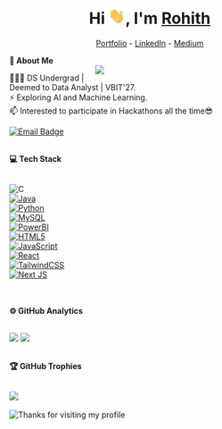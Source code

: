 
<h1 align="center"> Hi <img  src="https://raw.githubusercontent.com/ABSphreak/ABSphreak/master/gifs/Hi.gif" width="30px">, I'm <a href="https://www.linkedin.com/in/anshi-sachan/">Rohith</a> </h1>

<!--- Adding Header Elements -->
<p align="center">
  <a href="https://anshi-sachan.vercel.app">Portfolio</a> -
  <a href="https://www.linkedin.com/in/rohith-dachepally/">LinkedIn</a> -
  <a href="https://medium.com/@anshijio123/about">Medium</a>
</p>

<summary><b>💫 About Me</b></summary>

 <img src="https://raw.githubusercontent.com/sanjay-kv/sanjay-kv/main/Assets/illustration.png" min-width="300px" max-width="300px" width="350px" align="right">
 
👨🏻‍💻 DS Undergrad | Deemed to  Data Analyst | VBIT'27.<br>
⚡ Exploring AI and Machine Learning.<br>
📫 Interested to participate in Hackathons all the time😎<br>

  [![Email Badge](https://img.shields.io/badge/-arohithdachepally@gmail.com-c14438?style=flat-square&logo=Gmail&logoColor=white)](mailto:anshi.sachan5@gmail.com)
<br/> <br/>

<!--- Profile views::::
<p align="left"> <img src="https://komarev.com/ghpvc/?username=anshi05&label=Profile%20views&color=0e75b6&style=flat" alt="anshi05" /> </p>
--->

<summary><b>💻 Tech Stack</b></summary><br>

![![C](https://img.shields.io/badge/c-%2300599C.svg?style=for-the-badge&logo=c&logoColor=white)](https://img.shields.io/badge/c-%2300599C.svg?style=for-the-badge&logo=c&logoColor=white)  
[![Java](https://img.shields.io/badge/java-%23ED8B00.svg?style=for-the-badge&logo=java&logoColor=white)](https://img.shields.io/badge/java-%23ED8B00.svg?style=for-the-badge&logo=java&logoColor=white)  
[![Python](https://img.shields.io/badge/python-3670A0?style=for-the-badge&logo=python&logoColor=ffdd54)](https://img.shields.io/badge/python-3670A0?style=for-the-badge&logo=python&logoColor=ffdd54)  
[![MySQL](https://img.shields.io/badge/mysql-%2300f.svg?style=for-the-badge&logo=mysql&logoColor=white)](https://img.shields.io/badge/mysql-%2300f.svg?style=for-the-badge&logo=mysql&logoColor=white)  
[![PowerBI](https://img.shields.io/badge/power%20bi-%23F2C811.svg?style=for-the-badge&logo=powerbi&logoColor=white)](https://img.shields.io/badge/power%20bi-%23F2C811.svg?style=for-the-badge&logo=powerbi&logoColor=white)  
[![HTML5](https://img.shields.io/badge/html5-%23E34F26.svg?style=for-the-badge&logo=html5&logoColor=white)](https://img.shields.io/badge/html5-%23E34F26.svg?style=for-the-badge&logo=html5&logoColor=white)  
[![JavaScript](https://img.shields.io/badge/javascript-%23323330.svg?style=for-the-badge&logo=javascript&logoColor=%23F7DF1E)](https://img.shields.io/badge/javascript-%23323330.svg?style=for-the-badge&logo=javascript&logoColor=%23F7DF1E)  
[![React](https://img.shields.io/badge/react-%2320232a.svg?style=for-the-badge&logo=react&logoColor=%2361DAFB)](https://img.shields.io/badge/react-%2320232a.svg?style=for-the-badge&logo=react&logoColor=%2361DAFB)  
[![TailwindCSS](https://img.shields.io/badge/tailwindcss-%2338B2AC.svg?style=for-the-badge&logo=tailwind-css&logoColor=white)](https://img.shields.io/badge/tailwindcss-%2338B2AC.svg?style=for-the-badge&logo=tailwind-css&logoColor=white)  
[![Next JS](https://img.shields.io/badge/Next-black?style=for-the-badge&logo=next.js&logoColor=white)](https://img.shields.io/badge/Next-black?style=for-the-badge&logo=next.js&logoColor=white)  
<br/><br/>

 <summary><b>⚙️ GitHub Analytics</b></summary><br>

![](https://github-readme-streak-stats.herokuapp.com/?user=bachi-2006&theme=merko&hide_border=false)
![](https://github-readme-stats.vercel.app/api?username=bachi-2006&count_private=true&show_icons=true&hide_border=true&theme=react)
<br><br>
  
 <summary><b>🏆 GitHub Trophies</b></summary><br>
 
![](https://github-profile-trophy.vercel.app/?username=bachi-2006&theme=onestar&no-frame=true&no-bg=false&margin-w=4)


<img height="120" alt="Thanks for visiting my profile" width="100%" src="https://github.com/dibyendu415/dibyendu415/blob/master/marquee.svg" />



